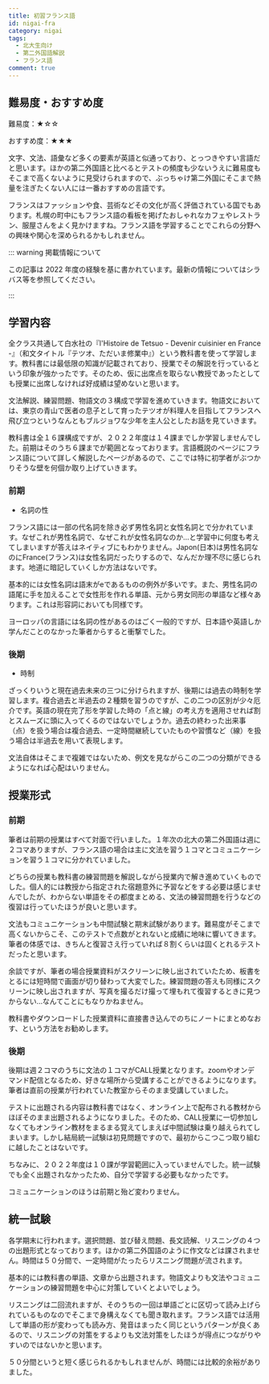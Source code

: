 ```yaml
---
title: 初習フランス語
id: nigai-fra
category: nigai
tags:
  - 北大生向け
  - 第二外国語解説
  - フランス語
comment: true
---
```

## 難易度・おすすめ度

難易度：★☆☆

おすすめ度：★★★

文字、文法、語彙など多くの要素が英語と似通っており、とっつきやすい言語だと思います。ほかの第二外国語と比べるとテストの頻度も少ないうえに難易度もそこまで高くないように見受けられますので、ぶっちゃけ第二外国にそこまで熱量を注ぎたくない人には一番おすすめの言語です。

フランスはファッションや食、芸術などその文化が高く評価されている国でもあります。札幌の町中にもフランス語の看板を掲げたおしゃれなカフェやレストラン、服屋さんをよく見かけますね。フランス語を学習することでこれらの分野への興味や関心を深められるかもしれません。

::: warning 掲載情報について

この記事は 2022 年度の経験を基に書かれています。最新の情報についてはシラバス等を参照してください。

:::

## 学習内容

全クラス共通して白水社の『l'Histoire de Tetsuo - Devenir cuisinier en France -』（和文タイトル『テツオ、ただいま修業中』）という教科書を使って学習します。教科書には最低限の知識が記載されており、授業でその解説を行っているという印象が強かったです。そのため、仮に出席点を取らない教授であったとしても授業に出席しなければ好成績は望めないと思います。

文法解説、練習問題、物語文の３構成で学習を進めていきます。物語文においては、東京の青山で医者の息子として育ったテツオが料理人を目指してフランスへ飛び立つというなんともブルジョワな少年を主人公としたお話を見ていきます。

教科書は全１６課構成ですが、２０２２年度は１４課までしか学習しませんでした。前期はそのうち６課までが範囲となっております。言語概説のページにフランス語について詳しく解説したページがあるので、ここでは特に初学者がぶつかりそうな壁を何個か取り上げていきます。

### 前期

* 名詞の性

フランス語には一部の代名詞を除き必ず男性名詞と女性名詞とで分かれています。なぜこれが男性名詞で、なぜこれが女性名詞なのか…と学習中に何度も考えてしまいますが答えはネイティブにもわかりません。Japon(日本)は男性名詞なのにFrance(フランス)は女性名詞だったりするので、なんだか理不尽に感じられます。地道に暗記していくしか方法はないです。

基本的には女性名詞は語末がeであるものの例外が多いです。また、男性名詞の語尾に手を加えることで女性形を作れる単語、元から男女同形の単語など様々あります。これは形容詞においても同様です。

ヨーロッパの言語には名詞の性があるのはごく一般的ですが、日本語や英語しか学んだことのなかった筆者からすると衝撃でした。

### 後期

* 時制

ざっくりいうと現在過去未来の三つに分けられますが、後期には過去の時制を学習します。複合過去と半過去の２種類を習うのですが、この二つの区別が少々厄介です。英語の現在完了形を学習した時の「点と線」の考え方を適用させれば割とスムーズに頭に入ってくるのではないでしょうか。過去の終わった出来事（点）を扱う場合は複合過去、一定時間継続していたものや習慣など（線）を扱う場合は半過去を用いて表現します。

文法自体はそこまで複雑ではないため、例文を見ながらこの二つの分類ができるようになれば心配はいりません。

## 授業形式

### 前期

筆者は前期の授業はすべて対面で行いました。１年次の北大の第二外国語は週に２コマありますが、フランス語の場合は主に文法を習う１コマとコミュニケーションを習う１コマに分かれていました。

どちらの授業も教科書の練習問題を解説しながら授業内で解き進めていくものでした。個人的には教授から指定された宿題意外に予習などをする必要は感じませんでしたが、わからない単語をその都度まとめる、文法の練習問題を行うなどの復習は行っていたほうが良いと思います。

文法もコミュニケーションも中間試験と期末試験があります。難易度がそこまで高くないからこそ、このテストで点数がとれないと成績に地味に響いてきます。筆者の体感では、きちんと復習さえ行っていれば８割くらいは固くとれるテストだったと思います。

余談ですが、筆者の場合授業資料がスクリーンに映し出されていたため、板書をとるには短時間で画面が切り替わって大変でした。練習問題の答えも同様にスクリーンに映し出されますが、写真を撮るだけ撮って埋もれて復習するときに見つからない…なんてことにもなりかねません。

教科書やダウンロードした授業資料に直接書き込んでのちにノートにまとめなおす、という方法をお勧めします。

### 後期

後期は週２コマのうちに文法の１コマがCALL授業となります。zoomやオンデマンド配信となるため、好きな場所から受講することができるようになります。筆者は直前の授業が行われていた教室からそのまま受講していました。

テストに出題される内容は教科書ではなく、オンライン上で配布される教材からほぼそのまま出題されるようになりました。そのため、CALL授業に一切参加しなくてもオンライン教材をまるまる覚えてしまえば中間試験は乗り越えられてしまいます。しかし結局統一試験は初見問題ですので、最初からこつこつ取り組むに越したことはないです。

ちなみに、２０２２年度は１０課が学習範囲に入っていませんでした。統一試験でも全く出題されなかったため、自分で学習する必要もなかったです。

コミュニケーションのほうは前期と殆ど変わりません。

## 統一試験

各学期末に行われます。選択問題、並び替え問題、長文読解、リスニングの４つの出題形式となっております。ほかの第二外国語のように作文などは課されません。時間は５０分間で、一定時間がたったらリスニング問題が流されます。

基本的には教科書の単語、文章から出題されます。物語文よりも文法やコミュニケーションの練習問題を中心に対策していくとよいでしょう。

リスニングは二回流れますが、そのうちの一回は単語ごとに区切って読み上げられているものなのでそこまで身構えなくても聞き取れます。フランス語では活用して単語の形が変わっても読み方、発音はまったく同じというパターンが良くあるので、リスニングの対策をするよりも文法対策をしたほうが得点につながりやすいのではないかと思います。

５０分間というと短く感じられるかもしれませんが、時間には比較的余裕がありました。
